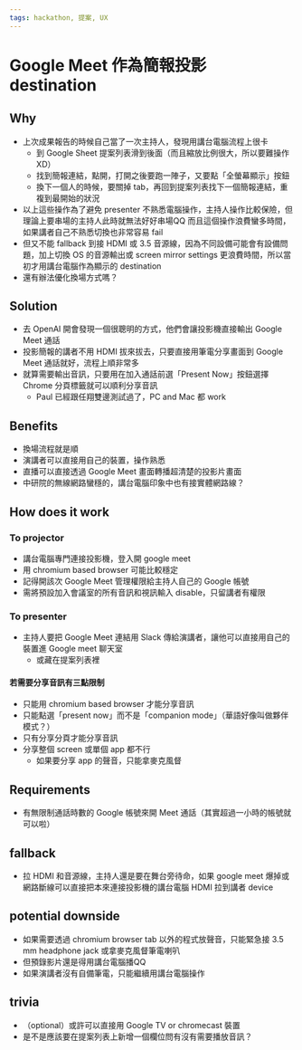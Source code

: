 ```yaml
---
tags: hackathon, 提案, UX
---
```


# Google Meet 作為簡報投影 destination

## Why
- 上次成果報告的時候自己當了一次主持人，發現用講台電腦流程上很卡
    - 到 Google Sheet 提案列表滑到後面（而且縮放比例很大，所以要難操作XD）
    - 找到簡報連結，點開，打開之後要跑一陣子，又要點「全螢幕顯示」按鈕
    - 換下一個人的時候，要關掉 tab，再回到提案列表找下一個簡報連結，重複到最開始的狀況
- 以上這些操作為了避免 presenter 不熟悉電腦操作，主持人操作比較保險，但理論上要串場的主持人此時就無法好好串場QQ 而且這個操作浪費蠻多時間，如果講者自己不熟悉切換也非常容易 fail
- 但又不能 fallback 到接 HDMI 或 3.5 音源線，因為不同設備可能會有設備問題，加上切換 OS 的音源輸出或 screen mirror settings 更浪費時間，所以當初才用講台電腦作為顯示的 destination
- 還有辦法優化換場方式嗎？

## Solution
- 去 OpenAI 開會發現一個很聰明的方式，他們會讓投影機直接輸出 Google Meet 通話
- 投影簡報的講者不用 HDMI 拔來拔去，只要直接用筆電分享畫面到 Google Meet 通話就好，流程上順非常多
- 就算需要輸出音訊，只要用在加入通話前選「Present Now」按鈕選擇 Chrome 分頁標籤就可以順利分享音訊
    - Paul 已經跟任翔雙邊測試過了，PC and Mac 都 work

## Benefits
- 換場流程就是順
- 演講者可以直接用自己的裝置，操作熟悉
- 直播可以直接透過 Google Meet 畫面轉播超清楚的投影片畫面
- 中研院的無線網路蠻穩的，講台電腦印象中也有接實體網路線？

## How does it work
### To projector
- 講台電腦專門連接投影機，登入開 google meet
- 用 chromium based browser 可能比較穩定
- 記得開該次 Google Meet 管理權限給主持人自己的 Google 帳號
- 需將預設加入會議室的所有音訊和視訊輸入 disable，只留講者有權限

### To presenter
- 主持人要把 Google Meet 連結用 Slack 傳給演講者，讓他可以直接用自己的裝置進 Google meet 聊天室
    - 或藏在提案列表裡

####  若需要分享音訊有三點限制
- 只能用 chromium based browser 才能分享音訊
- 只能點選「present now」而不是「companion mode」（華語好像叫做夥伴模式？）
- 只有分享分頁才能分享音訊
- 分享整個 screen 或單個 app 都不行
    - 如果要分享 app 的聲音，只能拿麥克風督

## Requirements 
- 有無限制通話時數的 Google 帳號來開 Meet 通話（其實超過一小時的帳號就可以啦）

## fallback
- 拉 HDMI 和音源線，主持人還是要在舞台旁待命，如果 google meet 爆掉或網路斷線可以直接把本來連接投影機的講台電腦 HDMI 拉到講者 device

## potential downside
- 如果需要透過 chromium browser tab 以外的程式放聲音，只能緊急接 3.5 mm headphone jack 或拿麥克風督筆電喇叭
- 但預錄影片還是得用講台電腦播QQ
- 如果演講者沒有自備筆電，只能繼續用講台電腦操作

## trivia
- （optional）或許可以直接用 Google TV or chromecast 裝置
- 是不是應該要在提案列表上新增一個欄位問有沒有需要播放音訊？